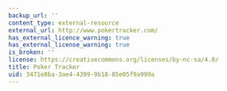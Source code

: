 ```yaml
---
backup_url: ''
content_type: external-resource
external_url: http://www.pokertracker.com/
has_external_licence_warning: true
has_external_license_warning: true
is_broken: ''
license: https://creativecommons.org/licenses/by-nc-sa/4.0/
title: Poker Tracker
uid: 3471e8ba-3ae4-4399-9b18-85e05f9a999a
---
```

